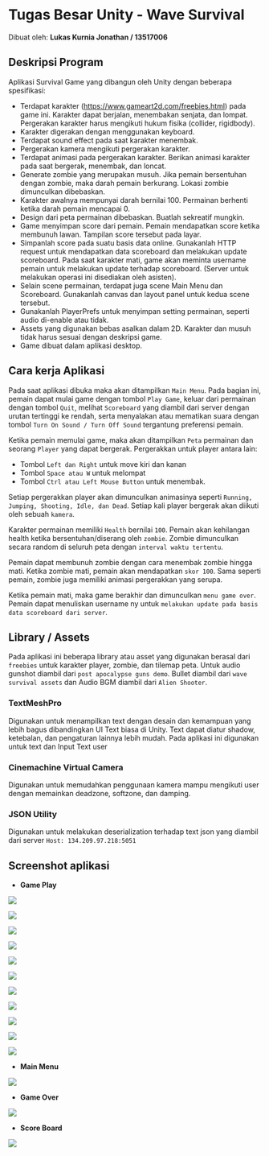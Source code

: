 # Tugas Besar Unity - Wave Survival
Dibuat oleh: **Lukas Kurnia Jonathan / 13517006**

## Deskripsi Program
Aplikasi Survival Game yang dibangun oleh Unity dengan beberapa spesifikasi:
* Terdapat karakter (https://www.gameart2d.com/freebies.html) pada game ini. Karakter dapat berjalan, menembakan senjata, dan lompat. Pergerakan karakter harus mengikuti hukum fisika (collider, rigidbody).
* Karakter digerakan dengan menggunakan keyboard. 
* Terdapat sound effect pada saat karakter menembak.
* Pergerakan kamera mengikuti pergerakan karakter.
* Terdapat animasi pada pergerakan karakter. Berikan animasi karakter pada saat bergerak, menembak, dan loncat. 
* Generate zombie yang merupakan musuh. Jika pemain bersentuhan dengan zombie, maka darah pemain berkurang. Lokasi zombie dimunculkan dibebaskan.
* Karakter awalnya mempunyai darah bernilai 100. Permainan berhenti ketika darah pemain mencapai 0.
* Design dari peta permainan dibebaskan. Buatlah sekreatif mungkin.
* Game menyimpan score dari pemain. Pemain mendapatkan score ketika membunuh lawan. Tampilan score tersebut pada layar.
* Simpanlah score pada suatu basis data online. Gunakanlah HTTP request untuk mendapatkan data scoreboard dan melakukan update scoreboard. Pada saat karakter mati, game akan meminta username pemain untuk melakukan update terhadap scoreboard. (Server untuk melakukan operasi ini disediakan oleh asisten).
* Selain scene permainan, terdapat juga scene Main Menu dan Scoreboard. Gunakanlah canvas dan layout panel untuk kedua scene tersebut.
* Gunakanlah PlayerPrefs untuk menyimpan setting permainan, seperti audio di-enable atau tidak.
* Assets yang digunakan bebas asalkan dalam 2D. Karakter dan musuh tidak harus sesuai dengan deskripsi game.
* Game dibuat dalam aplikasi desktop.

## Cara kerja Aplikasi
Pada saat aplikasi dibuka maka akan ditampilkan `Main Menu`. Pada bagian ini, pemain dapat mulai game dengan tombol `Play Game`, keluar dari permainan dengan tombol `Quit`, melihat `Scoreboard` yang diambil dari server dengan urutan tertinggi ke rendah, serta menyalakan atau mematikan suara dengan tombol `Turn On Sound / Turn Off Sound` tergantung preferensi pemain.

Ketika pemain memulai game, maka akan ditampilkan `Peta` permainan dan seorang `Player` yang dapat bergerak. Pergerakkan untuk player antara lain:

* Tombol `Left dan Right` untuk move kiri dan kanan
* Tombol `Space atau W` untuk melompat
* Tombol `Ctrl atau Left Mouse Button` untuk menembak.

Setiap pergerakkan player akan dimunculkan animasinya seperti `Running, Jumping, Shooting, Idle, dan Dead`. Setiap kali player bergerak akan diikuti oleh sebuah `kamera`. 

Karakter permainan memiliki `Health` bernilai `100`. Pemain akan kehilangan health ketika bersentuhan/diserang oleh `zombie`. Zombie dimunculkan secara random di seluruh peta dengan `interval waktu tertentu`.

Pemain dapat membunuh zombie dengan cara menembak zombie hingga mati. Ketika zombie mati, pemain akan mendapatkan `skor 100`. Sama seperti pemain, zombie juga memiliki animasi pergerakkan yang serupa.

Ketika pemain mati, maka game berakhir dan dimunculkan `menu game over`. Pemain dapat menuliskan username ny untuk `melakukan update pada basis data scoreboard dari server`.

## Library / Assets
Pada aplikasi ini beberapa library atau asset yang digunakan berasal dari `freebies` untuk karakter player, zombie, dan tilemap peta. Untuk audio gunshot diambil dari `post apocalypse guns demo`. Bullet diambil dari `wave survival assets` dan Audio BGM diambil dari `Alien Shooter`.

### TextMeshPro
Digunakan untuk menampilkan text dengan desain dan kemampuan yang lebih bagus dibandingkan UI Text biasa di Unity. Text dapat diatur shadow, ketebalan, dan pengaturan lainnya lebih mudah. Pada aplikasi ini digunakan untuk text dan Input Text user

### Cinemachine Virtual Camera
Digunakan untuk memudahkan penggunaan kamera mampu mengikuti user dengan memainkan deadzone, softzone, dan damping.

### JSON Utility 
Digunakan untuk melakukan deserialization terhadap text json yang diambil dari server `Host: 134.209.97.218:5051`

## Screenshot aplikasi
* **Game Play**

![](mockup/gameplay1.png)

![](mockup/gameplay2.png)

![](mockup/gameplay3.png)

![](mockup/gameplay4.png)

![](mockup/gameplay5.png)

![](mockup/gameplay6.png)

![](mockup/gameplay7.png)

![](mockup/gameplay8.png)

![](mockup/player.png)

![](mockup/dead1.png)

![](mockup/dead2.png)

* **Main Menu**

![](mockup/main_menu.png)

* **Game Over**

![](mockup/gameover.png)

* **Score Board**

![](mockup/scoreboard.png)